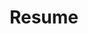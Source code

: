 ---
layout: page
permalink: /files/preetam_resume.pdf
title: Resume
nav: true
newtab: true
nav_order: 3
---